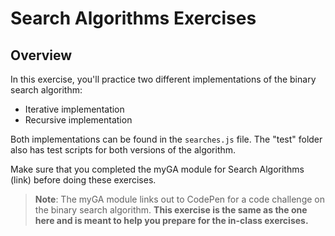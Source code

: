 

# Search Algorithms Exercises

## Overview
In this exercise, you'll practice two different implementations of the binary search algorithm:
* Iterative implementation
* Recursive implementation

Both implementations can be found in the `searches.js` file. The "test" folder also has test scripts for both versions of the algorithm.

Make sure that you completed the myGA module for Search Algorithms (link) before doing these exercises.

> **Note**: The myGA module links out to CodePen for a code challenge on the binary search algorithm. **This exercise is the same as the one here and is meant to help you prepare for the in-class exercises.**
